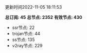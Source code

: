 更新时间2022-11-05 18:11:53

**总订阅: 45**
**总节点: 2352**
**有效节点: 430**
- ssr节点: 22
- trojan节点: 44
- ss节点: 135
- v2ray节点: 229
